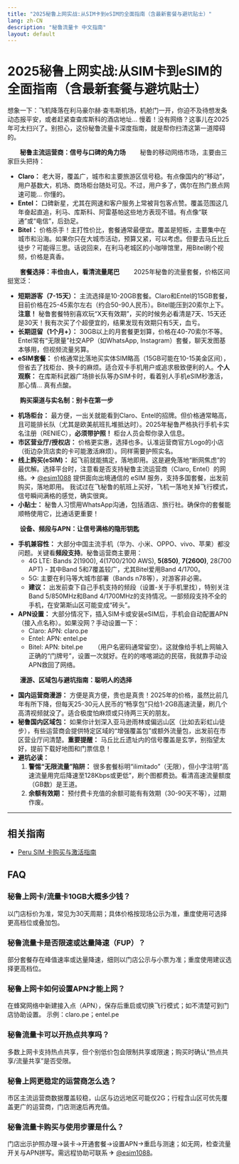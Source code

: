 ```yaml
---
title: "2025秘鲁上网实战:从SIM卡到eSIM的全面指南（含最新套餐与避坑贴士）"
lang: zh-CN
description: "秘鲁流量卡 中文指南"
layout: default
---
```

# 2025秘鲁上网实战:从SIM卡到eSIM的全面指南（含最新套餐与避坑贴士）

想象一下：飞机降落在利马豪尔赫·查韦斯机场，机舱门一开，你迫不及待想发条动态报平安，或者赶紧查查库斯科的酒店地址… 慢着！没有网络？这事儿在2025年可太扫兴了。别担心，这份秘鲁流量卡深度指南，就是帮你扫清这第一道障碍的。

　　**秘鲁主流运营商：信号与口碑的角力场**
　　秘鲁的移动网络市场，主要由三家巨头把持：
*   **Claro：** 老大哥，覆盖广，城市和主要旅游区信号稳。有点像国内的“移动”，用户基数大，机场、商场柜台随处可见。不过，用户多了，偶尔在热门景点网速可能… 你懂的。
*   **Entel：** 口碑新星，尤其在网速和客户服务上常被背包客点赞。覆盖范围这几年奋起直追，利马、库斯科、阿雷基帕这些地方表现不错。有点像“联通”或“电信”，后劲足。
*   **Bitel：** 价格杀手！主打性价比，套餐通常最便宜。覆盖是短板，主要集中在城市和沿海。如果你只在大城市活动，预算又紧，可以考虑。但要去马丘比丘徒步？可能得三思。话说回来，在利马老城区的小咖啡馆里，用Bitel刷个视频，价格是真香。

　　**套餐选择：丰俭由人，看清流量尾巴**
　　2025年秘鲁的流量套餐，价格区间挺宽泛：
*   **短期游客（7-15天）：** 主流选择是10-20GB套餐。Claro和Entel的15GB套餐，目前价格在25-45索尔左右（约合50-90人民币）。Bitel能压到20索尔上下。**注意！** 秘鲁套餐特别喜欢玩“X天有效期”，买的时候务必看清是7天、15天还是30天！我有次买了个超便宜的，结果发现有效期只有5天，血亏。
*   **长期逗留（1个月+）：** 30GB以上的月套餐更划算，价格在40-70索尔不等。Entel常有“无限量”社交APP（如WhatsApp, Instagram）套餐，聊天发图基本够用，但视频流量另算。
*   **eSIM套餐：** 价格通常比落地买实体SIM略高（15GB可能在10-15美金区间），但省去了找柜台、换卡的麻烦。适合双卡手机用户或追求极致便利的人。**个人观察：** 在库斯科武器广场排长队等办SIM卡时，看着别人手机eSIM秒激活，那心情… 真有点酸。

　　**购买渠道与实名制：别卡在第一步**
*   **机场柜台：** 最方便，一出关就能看到Claro、Entel的招牌。但价格通常略高，且可能排长队（尤其是欧美航班扎堆抵达时）。2025年秘鲁严格执行手机卡实名注册（RENIEC），**必须带护照！** 柜台人员会帮你录入信息。
*   **市区营业厅/授权店：** 价格更实惠，选择也多。认准运营商官方Logo的小店（街边杂货店卖的卡可能激活麻烦）。同样需要护照实名。
*   **线上购买(eSIM)：** 起飞前就能搞定，落地即用。这是避免落地“断网焦虑”的最优解。选择平台时，注意看是否支持秘鲁主流运营商（Claro, Entel）的网络。✈ [@esim1088](https://t.me/s/esim1088) 提供面向出境通信的 eSIM 服务，支持多国套餐，出发前购买，落地即用。 我试过在飞秘鲁的航班上买好，飞机一落地关掉飞行模式，信号瞬间满格的感觉，确实很爽。
*   **小贴士：** 秘鲁人习惯用WhatsApp沟通，包括酒店、旅行社。确保你的套餐能顺畅使用它，比通话更重要！

　　**设备、频段与APN：让信号满格的隐形钥匙**
*   **手机兼容性：** 大部分中国主流手机（华为、小米、OPPO、vivo、苹果）都没问题。关键看**频段支持**。秘鲁运营商主要用：
    *   4G LTE: Bands 2(1900), 4(1700/2100 AWS), **5(850)**, **7(2600)**, 28(700 APT) - 其中Band 5和7覆盖较广，尤其Bitel爱用Band 4/1700。
    *   5G: 主要在利马等大城市部署（Bands n78等），对游客非必需。
    *   **建议：** 出发前查下自己手机支持的频段（设置-关于手机里找），特别关注Band 5/850MHz和Band 4/1700MHz的支持情况。一部频段支持不全的手机，在安第斯山区可能变成“砖头”。
*   **APN设置：** 大部分情况下，插入SIM卡或安装eSIM后，手机会自动配置APN（接入点名称）。如果没网？手动设置一下：
    *   Claro: APN: claro.pe
    *   Entel: APN: entel.pe
    *   Bitel: APN: bitel.pe
　　（用户名密码通常留空）。这就像给手机上网输入正确的“门牌号”，设置一次就好。在的的喀喀湖边的民宿，我就靠手动设APN救回了网络。

　　**漫游、区域包与避坑指南：聪明人的选择**
*   **国内运营商漫游：** 方便是真方便，贵也是真贵！2025年的价格，虽然比前几年有所下降，但每天25-30元人民币的“畅享包”只给1-2GB高速流量，刷几个高清视频就没了。适合极度怕麻烦或只待两三天的朋友。
*   **秘鲁国内区域包：** 如果你计划深入亚马逊雨林或偏远山区（比如去彩虹山徒步），有些运营商会提供特定区域的“增强覆盖包”或额外流量包，出发前在市区营业厅问清楚。**重要提醒：** 马丘比丘遗址内的信号覆盖是玄学，别指望太好，提前下载好地图和门票信息！
*   **避坑必读：**
    1.  **警惕“无限流量”陷阱：** 很多套餐标明“ilimitado”（无限），但小字注明“高速流量用完后降速至128Kbps或更低”，刷个图都费劲。看清高速流量额度（GB数）是王道。
    2.  **余额有效期：** 预付费卡充值的余额可能有有效期（30-90天不等），过期作废。

<!-- crosslink -->
---

## 相关指南

- [Peru SIM 卡购买与激活指南](https://faciylike.github.io/peru-sim-guides)

<!-- BEGIN_PERU_FAQ -->
## FAQ

### 秘鲁上网卡/流量卡10GB大概多少钱？
以门店标价为准，常见为30天周期；具体价格按现场公示为准，重度使用可选择更高档位或叠加包。

### 秘鲁流量卡是否限速或达量降速（FUP）？
部分套餐存在峰值速率或达量降速，细则以门店公示与小票为准；重度使用建议选择更高档位。

### 秘鲁上网卡如何设置APN才能上网？
在蜂窝网络中新建接入点（APN），保存后重启或切换飞行模式；如不清楚可到门店协助设置。 示例：claro.pe；entel.pe

### 秘鲁流量卡可以开热点共享吗？
多数上网卡支持热点共享，但个别低价包会限制共享或限速；购买时确认“热点共享/流量共享”是否受限。

### 秘鲁上网更稳定的运营商怎么选？
市区主流运营商数据覆盖较稳，山区与边远地区可能仅2G；行程含山区可优先覆盖更广的运营商，门店测速后再充值。

### 秘鲁流量卡购买与使用步骤是什么？
门店出示护照办理→装卡→开通套餐→设置APN→重启与测速；如无网，检查流量开关与APN拼写。需远程协助可联系 ✈ [@esim1088](https://t.me/s/esim1088)。

<script type="application/ld+json">
{"@context": "https://schema.org", "@type": "FAQPage", "mainEntity": [{"@type": "Question", "name": "秘鲁上网卡/流量卡10GB大概多少钱？", "acceptedAnswer": {"@type": "Answer", "text": "以门店标价为准，常见为30天周期；具体价格按现场公示为准，重度使用可选择更高档位或叠加包。"}}, {"@type": "Question", "name": "秘鲁流量卡是否限速或达量降速（FUP）？", "acceptedAnswer": {"@type": "Answer", "text": "部分套餐存在峰值速率或达量降速，细则以门店公示与小票为准；重度使用建议选择更高档位。"}}, {"@type": "Question", "name": "秘鲁上网卡如何设置APN才能上网？", "acceptedAnswer": {"@type": "Answer", "text": "在蜂窝网络中新建接入点（APN），保存后重启或切换飞行模式；如不清楚可到门店协助设置。 示例：claro.pe；entel.pe"}}, {"@type": "Question", "name": "秘鲁流量卡可以开热点共享吗？", "acceptedAnswer": {"@type": "Answer", "text": "多数上网卡支持热点共享，但个别低价包会限制共享或限速；购买时确认“热点共享/流量共享”是否受限。"}}, {"@type": "Question", "name": "秘鲁上网更稳定的运营商怎么选？", "acceptedAnswer": {"@type": "Answer", "text": "市区主流运营商数据覆盖较稳，山区与边远地区可能仅2G；行程含山区可优先覆盖更广的运营商，门店测速后再充值。"}}, {"@type": "Question", "name": "秘鲁流量卡购买与使用步骤是什么？", "acceptedAnswer": {"@type": "Answer", "text": "门店出示护照办理→装卡→开通套餐→设置APN→重启与测速；如无网，检查流量开关与APN拼写。需远程协助可联系 ✈ @esim1088。"}}]}
</script>
<!-- END_PERU_FAQ -->
